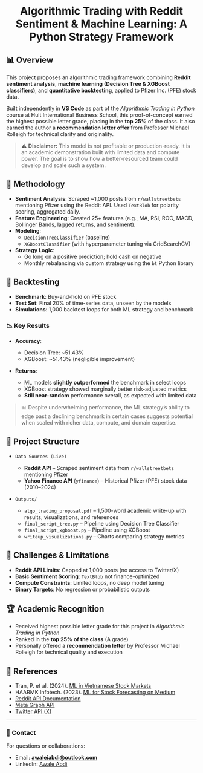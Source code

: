 <h1 align="center">Algorithmic Trading with Reddit Sentiment & Machine Learning: A Python Strategy Framework</h1>

## 📊 Overview

This project proposes an algorithmic trading framework combining **Reddit sentiment analysis**, **machine learning (Decision Tree & XGBoost classifiers)**, and **quantitative backtesting**, applied to Pfizer Inc. (PFE) stock data.

Built independently in **VS Code** as part of the *Algorithmic Trading in Python* course at Hult International Business School, this proof-of-concept earned the highest possible letter grade, placing in the **top 25%** of the class. It also earned the author a **recommendation letter offer** from Professor Michael Rolleigh for technical clarity and originality.

> ⚠️ **Disclaimer:** This model is not profitable or production-ready. It is an academic demonstration built with limited data and compute power. The goal is to show how a better-resourced team could develop and scale such a system.

## 🧠 Methodology

- **Sentiment Analysis**: Scraped ~1,000 posts from `r/wallstreetbets` mentioning Pfizer using the Reddit API. Used `TextBlob` for polarity scoring, aggregated daily.
- **Feature Engineering**: Created 25+ features (e.g., MA, RSI, ROC, MACD, Bollinger Bands, lagged returns, and sentiment).
- **Modeling**:  
  - `DecisionTreeClassifier` (baseline)  
  - `XGBoostClassifier` (with hyperparameter tuning via GridSearchCV)  
- **Strategy Logic**:  
  - Go long on a positive prediction; hold cash on negative  
  - Monthly rebalancing via custom strategy using the `bt` Python library

## 🔁 Backtesting

- **Benchmark**: Buy-and-hold on PFE stock
- **Test Set**: Final 20% of time-series data, unseen by the models
- **Simulations**: 1,000 backtest loops for both ML strategy and benchmark

### 📉 Key Results

- **Accuracy**:  
  - Decision Tree: ~51.43%  
  - XGBoost: ~51.43% (negligible improvement)  

- **Returns**:  
  - ML models **slightly outperformed** the benchmark in select loops  
  - XGBoost strategy showed marginally better risk-adjusted metrics  
  - **Still near-random** performance overall, as expected with limited data

> 📊 Despite underwhelming performance, the ML strategy’s ability to edge past a declining benchmark in certain cases suggests potential when scaled with richer data, compute, and domain expertise.

## 📁 Project Structure

- `Data Sources (Live)`  
  - **Reddit API** – Scraped sentiment data from `r/wallstreetbets` mentioning Pfizer  
  - **Yahoo Finance API** (`yfinance`) – Historical Pfizer (PFE) stock data (2010–2024)

- `Outputs/`  
  - `algo_trading_proposal.pdf` – 1,500-word academic write-up with results, visualizations, and references  
  - `final_script_tree.py` – Pipeline using Decision Tree Classifier  
  - `final_script_xgboost.py` – Pipeline using XGBoost  
  - `writeup_visualizations.py` – Charts comparing strategy metrics  

## 🧩 Challenges & Limitations

- **Reddit API Limits**: Capped at 1,000 posts (no access to Twitter/X)  
- **Basic Sentiment Scoring**: `TextBlob` not finance-optimized  
- **Compute Constraints**: Limited loops, no deep model tuning  
- **Binary Targets**: No regression or probabilistic outputs

## 🏆 Academic Recognition

- Received highest possible letter grade for this project in *Algorithmic Trading in Python*  
- Ranked in the **top 25% of the class** (A grade)  
- Personally offered a **recommendation letter** by Professor Michael Rolleigh for technical quality and execution

## 🔗 References

- Tran, P. et al. (2024). [ML in Vietnamese Stock Markets](https://doi.org/10.1057/s41599-024-02807-x)  
- HAARMK Infotech. (2023). [ML for Stock Forecasting on Medium](https://medium.com/@haarmkinfotech/introduction-bc6ecaf22f8b)  
- [Reddit API Documentation](https://www.redditinc.com/blog/apifacts)  
- [Meta Graph API](https://developers.facebook.com)  
- [Twitter API (X)](https://developer.x.com/en/docs/twitter-api/getting-started/about-twitter-api)

---

### 📧 Contact

For questions or collaborations:

- Email: **awaleiabdi@outlook.com**  
- LinkedIn: [Awale Abdi](https://www.linkedin.com/in/awale-abdi/)
